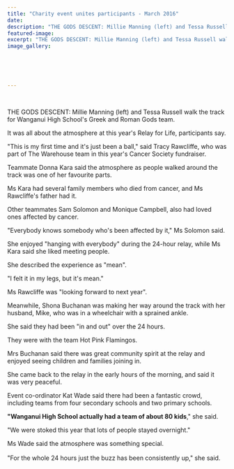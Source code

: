 ```yaml
---
title: "Charity event unites participants - March 2016"
date: 
description: "THE GODS DESCENT: Millie Manning (left) and Tessa Russell walk the track for Wanganui High School's Greek and Roman Gods team at the Relay for Life, Wanganui Chronicle article on 7/3/16..."
featured-image: 
excerpt: "THE GODS DESCENT: Millie Manning (left) and Tessa Russell walk the track for Wanganui High School's Greek and Roman Gods team at the Relay for Life, Wanganui Chronicle article on 7/3/16..."
image_gallery:
	
	
	
	
	
---
```


<p>&nbsp;</p>
<p>THE GODS DESCENT: Millie Manning (left) and Tessa Russell walk the track for Wanganui High School's Greek and Roman Gods team.</p>
<p>It was all about the atmosphere at this year's Relay for Life,&nbsp;participants&nbsp;say.</p>
<p>"This is my first time and it's just been a ball," said Tracy Rawcliffe, who was part of The Warehouse team in this year's Cancer Society fundraiser.</p>
<p>Teammate Donna Kara said the atmosphere as people walked around the track was one of her favourite parts.</p>
<p>Ms Kara had several family members who died from cancer, and Ms Rawcliffe's father had it.</p>
<p>Other teammates Sam Solomon and Monique Campbell, also had loved ones affected by cancer.</p>
<p>"Everybody knows somebody who's been affected by it," Ms Solomon said.</p>
<p>She enjoyed "hanging with everybody" during the 24-hour relay, while Ms Kara said she liked meeting people.</p>
<p>She described the experience as "mean".</p>
<p>"I felt it in my legs, but it's mean."</p>
<p>Ms Rawcliffe was "looking forward to next year".</p>
<p>Meanwhile, Shona Buchanan was making her way around the track with her husband, Mike, who was in a wheelchair with a sprained ankle.</p>
<p>She said they had been "in and out" over the 24 hours.</p>
<p>They were with the team Hot Pink Flamingos.</p>
<p>Mrs Buchanan said there was great community spirit at the relay and enjoyed seeing children and families joining in.</p>
<p>She came back to the relay in the early hours of the morning, and said it was very peaceful.</p>
<p>Event co-ordinator Kat Wade said there had been a fantastic crowd, including teams from four secondary schools and two primary schools.</p>
<p><strong>"Wanganui High School actually had a team of about 80 kids</strong>," she said.</p>
<p>"We were stoked this year that lots of people stayed overnight."</p>
<p>Ms Wade said the atmosphere was something special.</p>
<p>"For the whole 24 hours just the buzz has been consistently up," she said.<span style="line-height: 1.5;">&nbsp;</span></p>


